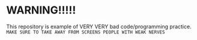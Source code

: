 # WARNING!!!!!
This repository is example of VERY VERY bad code/programming practice. `MAKE SURE TO TAKE AWAY FROM SCREENS PEOPLE WITH WEAK NERVES`
